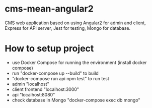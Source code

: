 # cms-mean-angular2
CMS web application based on using Angular2 for admin and client, Express for API server, Jest for testing, Mongo for database.
# How to setup project 
 - use Docker Compose for running the environment (install docker compose)
 - run "docker-compose up --build" to build 
 - "docker-compose run api npm test" to run test
 - admin "localhost"
 - client frontend "localhost:3000"
 - api "localhost:8080"
 - check database in Mongo "docker-compose exec db mongo"
 
 

